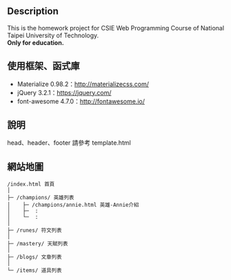 ## Description
This is the homework project for CSIE Web Programming Course of National Taipei University of Technology.
<br />
**Only for education.**

## 使用框架、函式庫
* Materialize 0.98.2：http://materializecss.com/
* jQuery 3.2.1：https://jquery.com/
* font-awesome 4.7.0：http://fontawesome.io/

## 說明
head、header、footer 請參考 template.html

## 網站地圖
```
/index.html 首頁
│
├─ /champions/ 英雄列表
│    ├─ /champions/annie.html 英雄-Annie介紹
│    ├─  :
│    └─  :
│
├─ /runes/ 符文列表
│
├─ /mastery/ 天賦列表
│
├─ /blogs/ 文章列表
│
└─ /items/ 道具列表
```